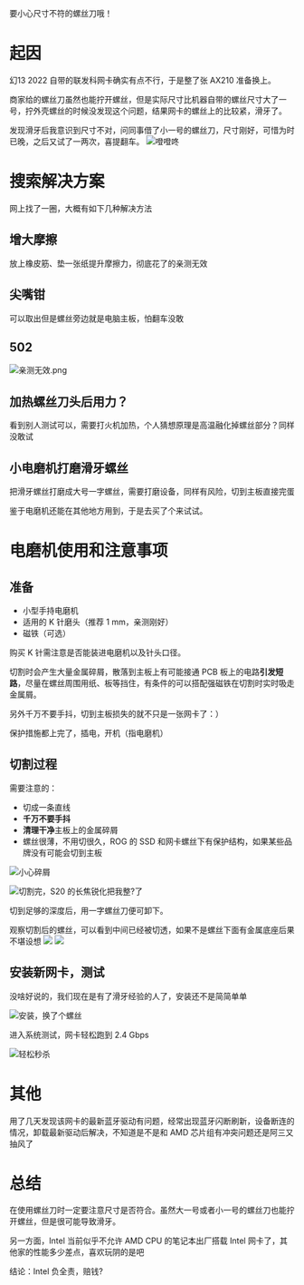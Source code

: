 要小心尺寸不符的螺丝刀哦！



# 起因
幻13 2022 自带的联发科网卡确实有点不行，于是整了张 AX210 准备换上。

商家给的螺丝刀虽然也能拧开螺丝，但是实际尺寸比机器自带的螺丝尺寸大了一号，拧外壳螺丝的时候没发现这个问题，结果网卡的螺丝上的比较紧，滑牙了。

发现滑牙后我意识到尺寸不对，问同事借了小一号的螺丝刀，尺寸刚好，可惜为时已晚，之后又试了一两次，喜提翻车。
![噔噔咚](https://hky.moe/img/220900.png#vwid=690&vhei=524)

# 搜索解决方案
网上找了一圈，大概有如下几种解决方法

## 增大摩擦
放上橡皮筋、垫一张纸提升摩擦力，彻底花了的亲测无效

## 尖嘴钳
可以取出但是螺丝旁边就是电脑主板，怕翻车没敢

## 502
![亲测无效.png](https://hky.moe/img/220901.png#vwid=420&vhei=505)

## 加热螺丝刀头后用力？
看到别人测试可以，需要打火机加热，个人猜想原理是高温融化掉螺丝部分？同样没敢试

## 小电磨机打磨滑牙螺丝
把滑牙螺丝打磨成大号一字螺丝，需要打磨设备，同样有风险，切到主板直接完蛋

鉴于电磨机还能在其他地方用到，于是去买了个来试试。

# 电磨机使用和注意事项
## 准备
 - 小型手持电磨机
 - 适用的 K 针磨头（推荐 1 mm，亲测刚好）
 - 磁铁（可选）

购买 K 针需注意是否能装进电磨机以及针头口径。

切割时会产生大量金属碎屑，散落到主板上有可能接通 PCB 板上的电路**引发短路**，尽量在螺丝周围用纸、板等挡住，有条件的可以搭配强磁铁在切割时实时吸走金属屑。

另外千万不要手抖，切到主板损失的就不只是一张网卡了：）

保护措施都上完了，插电，开机（指电磨机）

## 切割过程

需要注意的：
 - 切成一条直线
 - **千万不要手抖**
 - **清理干净**主板上的金属碎屑
 - 螺丝很薄，不用切很久，ROG 的 SSD 和网卡螺丝下有保护结构，如果某些品牌没有可能会切到主板

![小心碎屑](https://hky.moe/img/220902.png#vwid=638&vhei=552)

![切割完，S20 的长焦锐化把我整?了](https://hky.moe/img/220903.png#vwid=656&vhei=603)

切到足够的深度后，用一字螺丝刀便可卸下。

观察切割后的螺丝，可以看到中间已经被切透，如果不是螺丝下面有金属底座后果不堪设想
![](https://hky.moe/img/220904.png#vwid=487&vhei=505)
![](https://hky.moe/img/220905.png#vwid=506&vhei=436)

## 安装新网卡，测试
没啥好说的，我们现在是有了滑牙经验的人了，安装还不是简简单单

![安装，换了个螺丝](https://hky.moe/img/220906.jpg#vwid=718&vhei=513)

进入系统测试，网卡轻松跑到 2.4 Gbps

![轻松秒杀](https://hky.moe/img/220907.jpg#vwid=691&vhei=696)

# 其他
用了几天发现该网卡的最新蓝牙驱动有问题，经常出现蓝牙闪断刷新，设备断连的情况，卸载最新驱动后解决，不知道是不是和 AMD 芯片组有冲突问题还是阿三又抽风了

# 总结
在使用螺丝刀时一定要注意尺寸是否符合。虽然大一号或者小一号的螺丝刀也能拧开螺丝，但是很可能导致滑牙。

另一方面，Intel 当前似乎不允许 AMD CPU 的笔记本出厂搭载 Intel 网卡了，其他家的性能多少差点，喜欢玩阴的是吧

结论：Intel 负全责，赔钱?